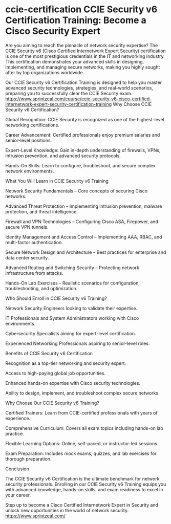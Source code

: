 # ccie-certification CCIE Security v6 Certification Training: Become a Cisco Security Expert
Are you aiming to reach the pinnacle of network security expertise? The CCIE Security v6 (Cisco Certified Internetwork Expert Security) certification is one of the most prestigious credentials in the IT and networking industry.
This certification demonstrates your advanced skills in designing, implementing, and managing secure networks, making you highly sought after by top organizations worldwide.

Our CCIE Security v6 Certification Training is designed to help you master advanced security technologies, strategies, and real-world scenarios, preparing you to successfully clear the CCIE Security exam.
https://www.sprintzeal.com/course/ccie-security-v6-cisco-certified-internetwork-expert-security-certification-training
Why Choose CCIE Security v6 Certification?

Global Recognition: CCIE Security is recognized as one of the highest-level networking certifications.

Career Advancement: Certified professionals enjoy premium salaries and senior-level positions.

Expert-Level Knowledge: Gain in-depth understanding of firewalls, VPNs, intrusion prevention, and advanced security protocols.

Hands-On Skills: Learn to configure, troubleshoot, and secure complex network environments.

What You Will Learn in CCIE Security v6 Training

Network Security Fundamentals – Core concepts of securing Cisco networks.

Advanced Threat Protection – Implementing intrusion prevention, malware protection, and threat intelligence.

Firewall and VPN Technologies – Configuring Cisco ASA, Firepower, and secure VPN tunnels.

Identity Management and Access Control – Implementing AAA, RBAC, and multi-factor authentication.

Secure Network Design and Architecture – Best practices for enterprise and data center security.

Advanced Routing and Switching Security – Protecting network infrastructure from attacks.

Hands-On Lab Exercises – Realistic scenarios for configuration, troubleshooting, and optimization.

Who Should Enroll in CCIE Security v6 Training?

Network Security Engineers looking to validate their expertise.

IT Professionals and System Administrators working with Cisco environments.

Cybersecurity Specialists aiming for expert-level certification.

Experienced Networking Professionals aspiring to senior-level roles.

Benefits of CCIE Security v6 Certification

Recognition as a top-tier networking and security expert.

Access to high-paying global job opportunities.

Enhanced hands-on expertise with Cisco security technologies.

Ability to design, implement, and troubleshoot complex secure networks.

Why Choose Our CCIE Security v6 Training?

Certified Trainers: Learn from CCIE-certified professionals with years of experience.

Comprehensive Curriculum: Covers all exam topics including hands-on lab practice.

Flexible Learning Options: Online, self-paced, or instructor-led sessions.

Exam Preparation: Includes mock exams, quizzes, and lab exercises for thorough preparation.

Conclusion

The CCIE Security v6 Certification is the ultimate benchmark for network security professionals. Enrolling in our CCIE Security v6 Training equips you with advanced knowledge, hands-on skills, and exam readiness to excel in your career.

Step up to become a Cisco Certified Internetwork Expert in Security and unlock new opportunities in the world of network security.
https://www.sprintzeal.com/
